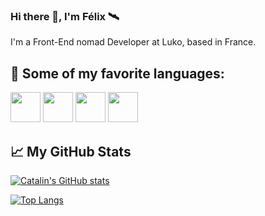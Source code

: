 ### Hi there 👋, I'm Félix 🛰

<!--
**felixbouveret/felixbouveret** is a ✨ _special_ ✨ repository because its `README.md` (this file) appears on your GitHub profile.

Here are some ideas to get you started:

- 🔭 I’m currently working on ...
- 🌱 I’m currently learning ...
- 👯 I’m looking to collaborate on ...
- 🤔 I’m looking for help with ...
- 💬 Ask me about ...
- 📫 How to reach me: ...
- 😄 Pronouns: ...
- ⚡ Fun fact: ...
-->

I'm a Front-End nomad Developer at Luko, based in France.

## 💚 Some of my favorite languages:

<img src="https://cdn.worldvectorlogo.com/logos/vue-9.svg" width="48px" height="48px" /> <img src="https://nuxtjs.org/design-kit/colored-logo.svg" width="48px" height="48px" />  <img src="https://cdn.worldvectorlogo.com/logos/react-2.svg" width="48px" height="48px" /> <img src="https://cdn.worldvectorlogo.com/logos/typescript.svg" height="48px" width="48px" />

## &#x1f4c8; My GitHub Stats
[![Catalin's GitHub stats](https://github-readme-stats.vercel.app/api?username=felixbouveret)](https://github.com/anuraghazra/github-readme-stats) 

[![Top Langs](https://github-readme-stats.vercel.app/api/top-langs/?username=felixbouveret&hide=java,html,css)](https://github.com/anuraghazra/github-readme-stats) 
